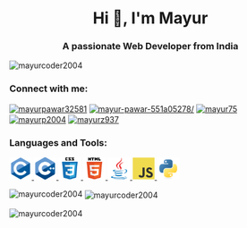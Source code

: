 <h1 align="center">Hi 👋, I'm Mayur</h1>
<h3 align="center">A passionate Web Developer from India</h3>

<p align="left"> <img src="https://komarev.com/ghpvc/?username=mayurcoder2004&label=Profile%20views&color=0e75b6&style=flat" alt="mayurcoder2004" /> </p>

<h3 align="left">Connect with me:</h3>
<p align="left">
<a href="https://twitter.com/mayurpawar32581" target="blank"><img align="center" src="https://raw.githubusercontent.com/rahuldkjain/github-profile-readme-generator/master/src/images/icons/Social/twitter.svg" alt="mayurpawar32581" height="30" width="40" /></a>
<a href="https://linkedin.com/in/mayur-pawar-551a05278/" target="blank"><img align="center" src="https://raw.githubusercontent.com/rahuldkjain/github-profile-readme-generator/master/src/images/icons/Social/linked-in-alt.svg" alt="mayur-pawar-551a05278/" height="30" width="40" /></a>
<a href="https://www.codechef.com/users/mayur75" target="blank"><img align="center" src="https://cdn.jsdelivr.net/npm/simple-icons@3.1.0/icons/codechef.svg" alt="mayur75" height="30" width="40" /></a>
<a href="https://www.leetcode.com/mayurp2004" target="blank"><img align="center" src="https://raw.githubusercontent.com/rahuldkjain/github-profile-readme-generator/master/src/images/icons/Social/leet-code.svg" alt="mayurp2004" height="30" width="40" /></a>
<a href="https://auth.geeksforgeeks.org/user/mayurz937" target="blank"><img align="center" src="https://raw.githubusercontent.com/rahuldkjain/github-profile-readme-generator/master/src/images/icons/Social/geeks-for-geeks.svg" alt="mayurz937" height="30" width="40" /></a>
</p>

<h3 align="left">Languages and Tools:</h3>
<p align="left"> <a href="https://www.cprogramming.com/" target="_blank" rel="noreferrer"> <img src="https://raw.githubusercontent.com/devicons/devicon/master/icons/c/c-original.svg" alt="c" width="40" height="40"/> </a> <a href="https://www.w3schools.com/cpp/" target="_blank" rel="noreferrer"> <img src="https://raw.githubusercontent.com/devicons/devicon/master/icons/cplusplus/cplusplus-original.svg" alt="cplusplus" width="40" height="40"/> </a> <a href="https://www.w3schools.com/css/" target="_blank" rel="noreferrer"> <img src="https://raw.githubusercontent.com/devicons/devicon/master/icons/css3/css3-original-wordmark.svg" alt="css3" width="40" height="40"/> </a> <a href="https://www.w3.org/html/" target="_blank" rel="noreferrer"> <img src="https://raw.githubusercontent.com/devicons/devicon/master/icons/html5/html5-original-wordmark.svg" alt="html5" width="40" height="40"/> </a> <a href="https://www.java.com" target="_blank" rel="noreferrer"> <img src="https://raw.githubusercontent.com/devicons/devicon/master/icons/java/java-original.svg" alt="java" width="40" height="40"/> </a> <a href="https://developer.mozilla.org/en-US/docs/Web/JavaScript" target="_blank" rel="noreferrer"> <img src="https://raw.githubusercontent.com/devicons/devicon/master/icons/javascript/javascript-original.svg" alt="javascript" width="40" height="40"/> </a> <a href="https://www.python.org" target="_blank" rel="noreferrer"> <img src="https://raw.githubusercontent.com/devicons/devicon/master/icons/python/python-original.svg" alt="python" width="40" height="40"/> </a> </p>

<p><img align="left" src="https://github-readme-stats.vercel.app/api/top-langs?username=mayurcoder2004&show_icons=true&locale=en&layout=compact" alt="mayurcoder2004" /></p>

<p>&nbsp;<img align="center" src="https://github-readme-stats.vercel.app/api?username=mayurcoder2004&show_icons=true&locale=en" alt="mayurcoder2004" /></p>

<p><img align="center" src="https://github-readme-streak-stats.herokuapp.com/?user=mayurcoder2004&" alt="mayurcoder2004" /></p>
